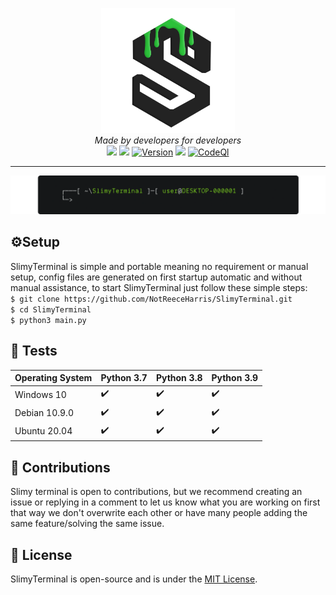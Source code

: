 <p align='center'>
<img src='https://github.com/NotReeceHarris/SlimyTerminal/blob/main/assets/logo/SlimyTerminal_V3.png?raw=true' height='200'><br>
<i>Made by developers for developers</i><br>
<a target="_blank" href="https://www.python.org/downloads/" title="Python version"><img src="https://img.shields.io/badge/python-3-green.svg"></a> <a target="_blank" href="LICENSE" title="License: MIT"><img src="https://img.shields.io/badge/License-MIT-blue.svg"></a> <a target="_blank" href=""><img alt="Version" src="https://img.shields.io/badge/Version-1.0-blue.svg"></a> <a target="_blank" href="LICENSE" title="License: MIT"><img src="https://img.shields.io/badge/License-MIT-blue.svg"></a> <a target="_blank" href="https://github.com/NotReeceHarris/SlimyTerminal/actions/workflows/codeql-analysis.yml"><img alt="CodeQl" src="https://github.com/NotReeceHarris/SlimyTerminal/actions/workflows/codeql-analysis.yml/badge.svg"></a> 
</p>
</p>

---

<img src='https://github.com/NotReeceHarris/SlimyTerminal/blob/main/assets/example/terminal-carbon.png?raw=true'>

## ⚙️Setup
SlimyTerminal is simple and portable meaning no requirement or manual setup, config files are generated on first startup automatic and without manual assistance, to start SlimyTerminal just follow these simple steps:<br>
`$ git clone https://github.com/NotReeceHarris/SlimyTerminal.git`<br>
`$ cd SlimyTerminal`<br>
`$ python3 main.py`<br>

## :memo: Tests

Operating System  | Python 3.7 | Python 3.8 | Python 3.9
------------- |  ------------- | ------------- | -------------
Windows 10  | ✔️ | ✔️ | ✔️ |
Debian 10.9.0  | ✔️ | ✔️ | ✔️ |
Ubuntu 20.04  | ✔️ | ✔️ | ✔️ |

## 🚀 Contributions

Slimy terminal is open to contributions, but we recommend creating an issue or replying in a comment to let us know what you are working on first that way we don't overwrite each other or have many people adding the same feature/solving the same issue. <br/>

## 📄 License

SlimyTerminal is open-source and is under the [MIT License](LICENSE).
